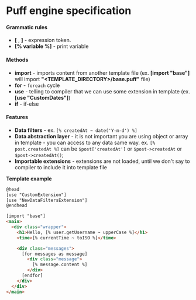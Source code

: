 # Puff engine specification

#### Grammatic rules
- **[** , **]**  - expression token.
- **[% variable %]** - print variable

#### Methods

- **import** - imports content from another template file (ex. **[import "base"]** will import **"\<TEMPLATE_DIRECTORY>/base.puff"** file)
- **for** - `foreach` cycle
- **use** - telling to compiler that we can use some extension in template (ex. **[use "CustomDates"]**)
- **if** - if-else

#### Features

- **Data filters** - ex. `[% createdAt ~ date('Y-m-d') %]`
- **Data abstraction layer** - it is not important you are using object or array in template - you can access to any data same way. ex. `[% post.createdAt %]` can be `$post['createdAt']` or `$post->createdAt` or `$post->createdAt()`;
- **Importable extensions** - extensions are not loaded, until we don't say to compiler to include it into template file

**Template example**

````html
@head
[use "CustomExtension"]  
[use "NewDataFiltersExtension"]  
@endhead

[import "base"]
<main>
  <div class="wrapper">
    <h1>Hello, [% user.getUsername ~ upperCase %]</h1>
    <time>[% currentTime ~ toISO %]</time>

    <div class="messages">
      [for messages as message]
        <div class="message">
          [% message.content %]
        </div>
      [endfor]
    </div>
  </div>
</main>
````
